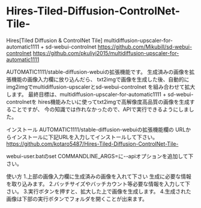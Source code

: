# Hires-Tiled-Diffusion-ControlNet-Tile-
Hires[Tiled Diffusion &amp; ControlNet Tile]
multidiffusion-upscaler-for-automatic1111 + sd-webui-controlnet
https://github.com/Mikubill/sd-webui-controlnet
https://github.com/pkuliyi2015/multidiffusion-upscaler-for-automatic1111

AUTOMATIC1111/stable-diffusion-webuiの拡張機能です。
生成済みの画像を拡張機能の画像入力欄に放り込んだら、
txt2imgで画像を生成した後、自動的にimg2imgでmultidiffusion-upscalerとsd-webui-controlnet
を組み合わせて拡大します。
最終目標は、multidiffusion-upscaler-for-automatic1111 + sd-webui-controlnetを
hires機能みたいに使ってtxt2imgで高解像度高品質の画像を生成することですが、
今の知識では作れなかったので、APIで実行できるようにしました。

インストール
AUTOMATIC1111/stable-diffusion-webuiの拡張機能欄の
URLからインストールに下記URLを入力してインストールして下さい。
https://github.com/kotaro5487/Hires-Tiled-Diffusion-ControlNet-Tile-

webui-user.batのset COMMANDLINE_ARGS=に--apiオプションを追加して下さい。


使い方
1.上部の画像入力欄に生成済みの画像を入れて下さい
生成に必要な情報を取り込みます。
2.バッチサイズやバッチカウント等必要な情報を入力して下さい。
3.実行ボタンを押すと、拡大した上で画像を生成します。
4.生成された画像は下部の実行ボタンでフォルダを開くことが出来ます。